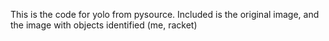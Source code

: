This is the code for yolo from pysource. Included is the original image, and the image with objects identified (me, racket)
